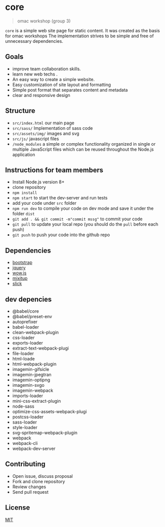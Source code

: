 # core

> omac workshop (group 3)

`core` is a simple web site page for static content. It was created as the basis for omac workshops The implementation strives to be simple and free of unnecessary dependencies.

## Goals

- improve team collaboration skills.
- learn new web techs .
- An easy way to create a simple website.
- Easy customization of site layout and formatting
- Simple post format that separates content and metadata
- clear and responsive design

## Structure

- `src/index.html` our main page
- `src/sass/` Implementation of sass code
- `src/assets/img/` images and svg
- `src/js/` javascript files
- `/node_modules` a simple or complex functionality organized in single or multiple JavaScript files which can be reused throughout the Node.js application

## Instructions for team members

- Install Node.js version 8+
- clone repository
- `npm install`
- `npm start` to start the dev-server and run tests
- add your code under `src` folder
- `npm run dev` to compile your code on dev mode and save it under the folder `dist`
- `git add . && git commit -m"commit mssg"` to commit your code
- `git pull` to update your local repo (you should do the `pull` before each push)
- `git push` to push your code into the github repo

## Dependencies

- [bootstrap](https://getbootstrap.com/)
- [jquery](https://jquery.com)
- [wow.js](https://wowjs.uk/)
- [mixitup](https://www.kunkalabs.com/mixitup/)
- [slick](https://kenwheeler.github.io/slick/)
## dev depencies
   - @babel/core  
   - @babel/preset-env 
   - autoprefixer 
   - babel-loader 
   - clean-webpack-plugin 
   - css-loader 
   - exports-loader 
   - extract-text-webpack-plugi 
   - file-loader 
   - html-loade 
   - html-webpack-plugin 
   - imagemin-gifsicle 
   - imagemin-jpegtran 
   - imagemin-optipng 
   - imagemin-svgo 
   - imagemin-webpack  
   - imports-loader 
   - mini-css-extract-plugin 
   - node-sass 
   - optimize-css-assets-webpack-plugi 
   - postcss-loader 
   - sass-loader 
   - style-loader 
   - svg-spritemap-webpack-plugin 
   - webpack 
   - webpack-cli 
   - webpack-dev-server 

## Contributing

- Open issue, discuss proposal
- Fork and clone repository
- Review changes
- Send pull request

## License

[MIT](LICENSE)
